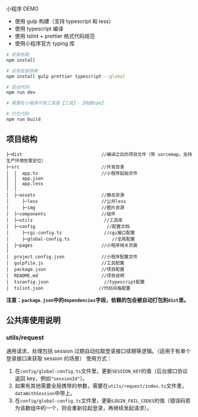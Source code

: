 小程序 DEMO

- 使用 gulp 构建（支持 typescript 和 less）
- 使用 typescript 编译
- 使用 tslint + prettier 格式代码规范
- 使用小程序官方 typing 库

```bash
# 安装依赖
npm install

# 全局安装依赖
npm install gulp prettier typescript --global

# 启动代码
npm run dev

# 需要在小程序开发工具里【工具】-【构建npm】

# 打包代码
npm run build
```

## 项目结构

```
├─dist                              //编译之后的项目文件（带 sorcemap，支持生产环境告警定位）
├─src                               //开发目录
│  │  app.ts                        //小程序起始文件
│  │  app.json
│  │  app.less
│  │
│  ├─assets                     	//静态资源
│     ├─less						//公共less
│     ├─img						    //图片资源
│  ├─components                     //组件
│  ├─utils                           //工具库
│  ├─config                           //配置文档
│     ├─cgi-config.ts                //cgi接口配置
│     ├─global-config.ts                //全局配置
│  ├─pages                          //小程序相关页面
│
│  project.config.json              //小程序配置文件
│  gulpfile.js                      //工具配置
│  package.json                     //项目配置
│  README.md                        //项目说明
│  tsconfig.json                     //typescript配置
│  tslint.json                     //代码风格配置
```

**注意：`package.json`中的`dependencies`字段，依赖的包会被自动打包到`dist`里。**

## 公共库使用说明

### utils/request

通用请求，处理包括 session 过期自动拉取登录接口续期等逻辑。（适用于有单个登录接口来获取 session 的场景）
使用方式：

1. 在`config/global-config.ts`文件里，更新`SESSION_KEY`的值（后台接口协议返回 key，例如`"sessionId"`）。
2. 如果有其他需要全局携带的参数，需要在`utils/request/index.ts`文件里，`dataWithSession`中带上。
3. 在`config/global-config.ts`文件里，更新`LOGIN_FAIL_CODES`的值（错误码若为该数组中的一个，则会重新拉起登录，再继续发起请求）。
